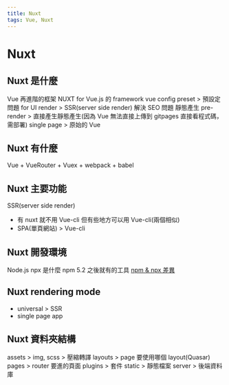 ```yaml
---
title: Nuxt
tags: Vue, Nuxt
---
```


# Nuxt

## Nuxt 是什麼

Vue 再進階的框架
NUXT for Vue.js 的 framework
vue config preset > 預設定問題
for UI render > SSR(server side render) 解決 SEO 問題
靜態產生 pre-render > 直接產生靜態產生(因為 Vue 無法直接上傳到 gitpages 直接看程式碼，需部署)
single page > 原始的 Vue

## Nuxt 有什麼

Vue + VueRouter + Vuex + webpack + babel

## Nuxt 主要功能

SSR(server side render)

- 有 nuxt 就不用 Vue-cli 但有些地方可以用 Vue-cli(兩個相似)
- SPA(單頁網站) > Vue-cli

## Nuxt 開發環境

Node.js
npx 是什麼
npm 5.2 之後就有的工具
[npm & npx 差異](https://medium.com/itsems-frontend/whats-npx-e83400efe7f8)

## Nuxt rendering mode

- universal > SSR
- single page app

## Nuxt 資料夾結構

assets > img, scss > 壓縮轉譯
layouts > page 要使用哪個 layout(Quasar)
pages > router 要進的頁面
plugins > 套件
static > 靜態檔案
server > 後端資料庫
